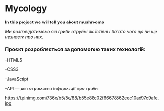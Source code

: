 # Mycology 
__In this project we will tell you about mushrooms__

_Ми розповідатимемо які гриби отруйні які їстівні і багато чого що ви ще незнаєте про них._

### Проєкт розробляється за допомогою таких технологій:

-HTML5

-CSS3 

-JavaScript

-API — для отримання інформації про гриби

https://i.pinimg.com/736x/b5/5e/88/b55e88c02f66678562eec10ad97c9afe.jpg
